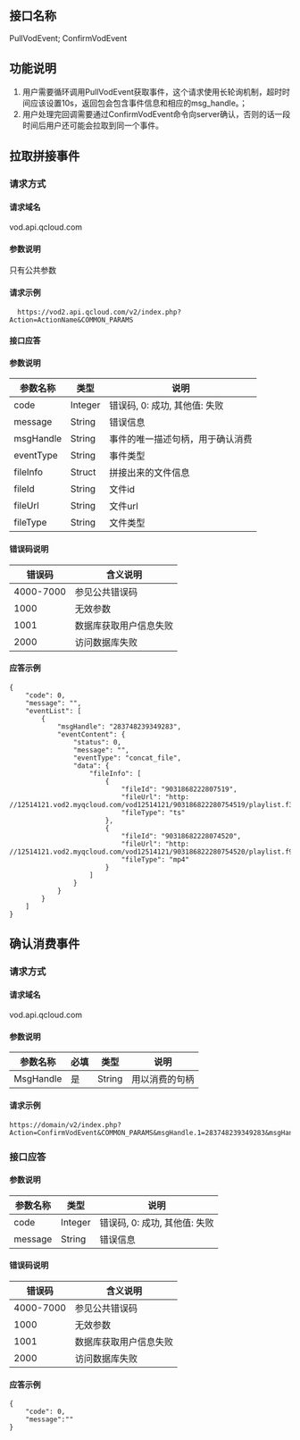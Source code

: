 ## 接口名称
PullVodEvent;
ConfirmVodEvent

## 功能说明
1. 用户需要循环调用PullVodEvent获取事件，这个请求使用长轮询机制，超时时间应该设置10s，返回包会包含事件信息和相应的msg_handle。；
2. 用户处理完回调需要通过ConfirmVodEvent命令向server确认，否则的话一段时间后用户还可能会拉取到同一个事件。

## 拉取拼接事件

### 请求方式

#### 请求域名
vod.api.qcloud.com

#### 参数说明
只有公共参数

#### 请求示例
```
  https://vod2.api.qcloud.com/v2/index.php?Action=ActionName&COMMON_PARAMS
```
#### 接口应答

#### 参数说明
| 参数名称 | 类型 | 说明 |
|---------|---------|---------|
| code | Integer | 错误码, 0: 成功, 其他值: 失败 |
| message | String | 错误信息 |
| msgHandle | String | 事件的唯一描述句柄，用于确认消费 |
| eventType | String | 事件类型  |
| fileInfo | Struct | 拼接出来的文件信息 |
| fileId | String | 文件id  |
| fileUrl | String | 文件url  |
| fileType | String | 文件类型  |

#### 错误码说明
| 错误码 | 含义说明|
|---------|---------|
| 4000-7000 | 参见公共错误码  |
| 1000 | 无效参数  |
| 1001 | 数据库获取用户信息失败  |
| 2000 | 访问数据库失败  |

#### 应答示例
```
{
    "code": 0,
    "message": "",
    "eventList": [
        {
            "msgHandle": "283748239349283",
            "eventContent": {
                "status": 0,
                "message": "",
                "eventType": "concat_file",
                "data": {
                    "fileInfo": [
                        {
                            "fileId": "9031868222807519",
                            "fileUrl": "http: //12514121.vod2.myqcloud.com/vod12514121/903186822280754519/playlist.f3.m3u8",
                            "fileType": "ts"
                        },
                        {
                            "fileId": "90318682228074520",
                            "fileUrl": "http: //12514121.vod2.myqcloud.com/vod12514121/903186822280754520/playlist.f9.mp4",
                            "fileType": "mp4"
                        }
                    ]
                }
            }
        }
    ]
}
```

## 确认消费事件
### 请求方式

#### 请求域名
vod.api.qcloud.com

#### 参数说明
| 参数名称 | 必填 | 类型 | 说明 |
|---------|---------|---------|---------|
| MsgHandle | 是 | String | 用以消费的句柄 |

#### 请求示例
```
https://domain/v2/index.php?Action=ConfirmVodEvent&COMMON_PARAMS&msgHandle.1=283748239349283&msgHandle.2=283748239349284

```
### 接口应答

#### 参数说明
| 参数名称 | 类型 | 说明 |
|---------|---------|---------|
| code | Integer | 错误码, 0: 成功, 其他值: 失败 |
| message | String | 错误信息  |

#### 错误码说明
| 错误码 | 含义说明|
|---------|---------|
| 4000-7000 | 参见公共错误码  |
| 1000 | 无效参数  |
| 1001 | 数据库获取用户信息失败  ||
| 2000 | 访问数据库失败  |


#### 应答示例
```
{
	"code": 0,
	"message":""
}
```
